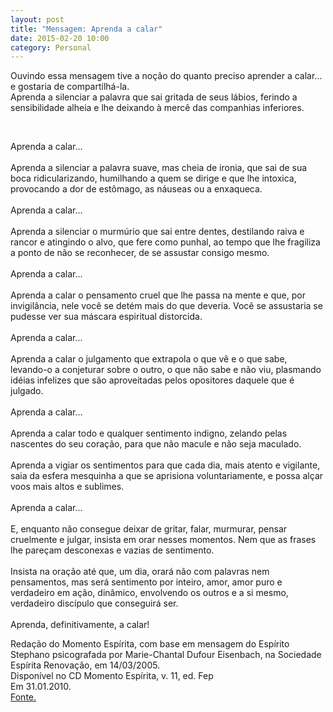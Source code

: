 ```yaml
---
layout: post
title: "Mensagem: Aprenda a calar"
date: 2015-02-20 10:00
category: Personal
---
```


<p class="txt-post">
    Ouvindo essa mensagem tive a noção do quanto preciso aprender a calar... e gostaria de compartilhá-la.
    <br/>
    Aprenda a silenciar a palavra que sai gritada de seus lábios, ferindo a sensibilidade alheia e lhe deixando à mercê das companhias inferiores.
</p>

   <br/>
   
<p class="txt-post">
    Aprenda a calar...
   <br/><br/>
    Aprenda a silenciar a palavra suave, mas cheia de ironia, que sai de sua boca ridicularizando, humilhando a quem se dirige e que lhe intoxica, provocando a dor de estômago, as náuseas ou a enxaqueca.
   <br/><br/>
    Aprenda a calar...
   <br/><br/>
    Aprenda a silenciar o murmúrio que sai entre dentes, destilando raiva e rancor e atingindo o alvo, que fere como punhal, ao tempo que lhe fragiliza a ponto de não se reconhecer, de se assustar consigo mesmo.
   <br/><br/>
    Aprenda a calar...
   <br/><br/>
    Aprenda a calar o pensamento cruel que lhe passa na mente e que, por invigilância, nele você se detém mais do que deveria. Você se assustaria se pudesse ver sua máscara espiritual distorcida.
   <br/><br/>
    Aprenda a calar...
   <br/><br/>
    Aprenda a calar o julgamento que extrapola o que vê e o que sabe, levando-o a conjeturar sobre o outro, o que não sabe e não viu, plasmando idéias infelizes que são aproveitadas pelos opositores daquele que é julgado.
   <br/><br/>
    Aprenda a calar...
   <br/><br/>
    Aprenda a calar todo e qualquer sentimento indigno, zelando pelas nascentes do seu coração, para que não macule e não seja maculado.
   <br/><br/>
    Aprenda a vigiar os sentimentos para que cada dia, mais atento e vigilante, saia da esfera mesquinha a que se aprisiona voluntariamente, e possa alçar voos mais altos e sublimes.
   <br/><br/>
    Aprenda a calar...
   <br/><br/>
    E, enquanto não consegue deixar de gritar, falar, murmurar, pensar cruelmente e julgar, insista em orar nesses momentos. Nem que as frases lhe pareçam desconexas e vazias de sentimento.
   <br/><br/>
    Insista na oração até que, um dia, orará não com palavras nem pensamentos, mas será sentimento por inteiro, amor, amor puro e verdadeiro em ação, dinâmico, envolvendo os outros e a si mesmo, verdadeiro discípulo que conseguirá ser.
   <br/><br/>
    Aprenda, definitivamente, a calar!
</p>

<p class="txt-post">
    Redação do Momento Espírita, com base em mensagem do Espírito Stephano psicografada por Marie-Chantal Dufour Eisenbach, na Sociedade Espírita Renovação, em 14/03/2005.
    <br/>
    Disponível no CD Momento Espírita, v. 11, ed. Fep
    <br/>
    Em 31.01.2010.
    <br/>
    <a href="http://www.momento.com.br/pt/ler_texto.php?id=1222&">Fonte.</a>
</p>
